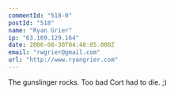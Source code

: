 ```yaml
---
commentId: "518-0"
postId: "518"
name: "Ryan Grier"
ip: "63.169.129.164"
date: 2006-08-30T04:48:05.000Z
email: "rwgrier@gmail.com"
url: "http://www.ryangrier.com"
---
```

<p>The gunslinger rocks.  Too bad Cort had to die. ;)</p>